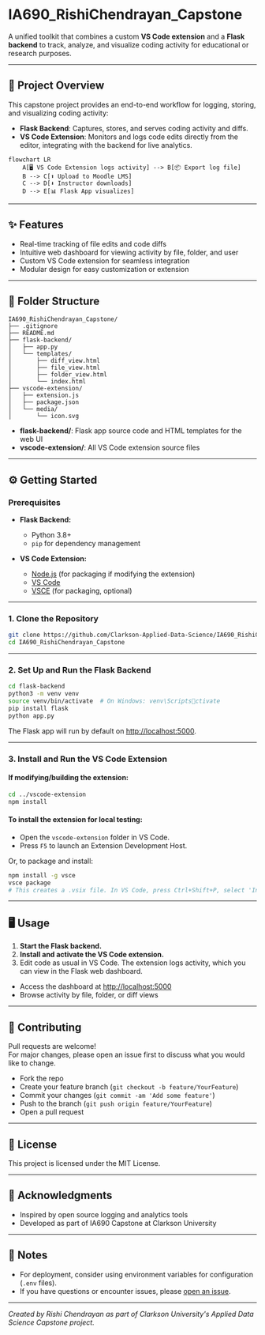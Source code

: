 
# IA690_RishiChendrayan_Capstone

A unified toolkit that combines a custom **VS Code extension** and a **Flask backend** to track, analyze, and visualize coding activity for educational or research purposes.

---

## 🚀 Project Overview

This capstone project provides an end-to-end workflow for logging, storing, and visualizing coding activity:

- **Flask Backend**: Captures, stores, and serves coding activity and diffs.
- **VS Code Extension**: Monitors and logs code edits directly from the editor, integrating with the backend for live analytics.

```mermaid
flowchart LR
    A[🖥️ VS Code Extension logs activity] --> B[📦 Export log file]
    B --> C[⬆️ Upload to Moodle LMS]
    C --> D[⬇️ Instructor downloads]
    D --> E[📊 Flask App visualizes]
```

---

## ✨ Features

- Real-time tracking of file edits and code diffs
- Intuitive web dashboard for viewing activity by file, folder, and user
- Custom VS Code extension for seamless integration
- Modular design for easy customization or extension

---

## 📁 Folder Structure

```
IA690_RishiChendrayan_Capstone/
├── .gitignore
├── README.md
├── flask-backend/
│   ├── app.py
│   └── templates/
│       ├── diff_view.html
│       ├── file_view.html
│       ├── folder_view.html
│       └── index.html
├── vscode-extension/
│   ├── extension.js
│   ├── package.json
│   └── media/
│       └── icon.svg
```

- **flask-backend/**: Flask app source code and HTML templates for the web UI
- **vscode-extension/**: All VS Code extension source files

---

## ⚙️ Getting Started

### Prerequisites

- **Flask Backend:**  
  - Python 3.8+  
  - `pip` for dependency management

- **VS Code Extension:**  
  - [Node.js](https://nodejs.org/) (for packaging if modifying the extension)
  - [VS Code](https://code.visualstudio.com/)
  - [VSCE](https://code.visualstudio.com/api/working-with-extensions/publishing-extension) (for packaging, optional)

---

### 1. Clone the Repository

```bash
git clone https://github.com/Clarkson-Applied-Data-Science/IA690_RishiChendrayan_Capstone.git
cd IA690_RishiChendrayan_Capstone
```

---

### 2. Set Up and Run the Flask Backend

```bash
cd flask-backend
python3 -m venv venv
source venv/bin/activate  # On Windows: venv\Scriptsctivate
pip install flask
python app.py
```

The Flask app will run by default on [http://localhost:5000](http://localhost:5000).

---

### 3. Install and Run the VS Code Extension

#### If modifying/building the extension:

```bash
cd ../vscode-extension
npm install
```

#### To install the extension for local testing:

- Open the `vscode-extension` folder in VS Code.
- Press `F5` to launch an Extension Development Host.

Or, to package and install:

```bash
npm install -g vsce
vsce package
# This creates a .vsix file. In VS Code, press Ctrl+Shift+P, select 'Install from VSIX...' and choose the file.
```

---

## 🖥️ Usage

1. **Start the Flask backend.**  
2. **Install and activate the VS Code extension.**  
3. Edit code as usual in VS Code. The extension logs activity, which you can view in the Flask web dashboard.

- Access the dashboard at [http://localhost:5000](http://localhost:5000)
- Browse activity by file, folder, or diff views

---

## 🤝 Contributing

Pull requests are welcome!  
For major changes, please open an issue first to discuss what you would like to change.

- Fork the repo
- Create your feature branch (`git checkout -b feature/YourFeature`)
- Commit your changes (`git commit -am 'Add some feature'`)
- Push to the branch (`git push origin feature/YourFeature`)
- Open a pull request

---

## 📄 License

This project is licensed under the MIT License.

---

## 🙏 Acknowledgments

- Inspired by open source logging and analytics tools
- Developed as part of IA690 Capstone at Clarkson University

---

## 📝 Notes

- For deployment, consider using environment variables for configuration (`.env` files).
- If you have questions or encounter issues, please [open an issue](https://github.com/Clarkson-Applied-Data-Science/IA690_RishiChendrayan_Capstone/issues).

---

*Created by Rishi Chendrayan as part of Clarkson University's Applied Data Science Capstone project.*
